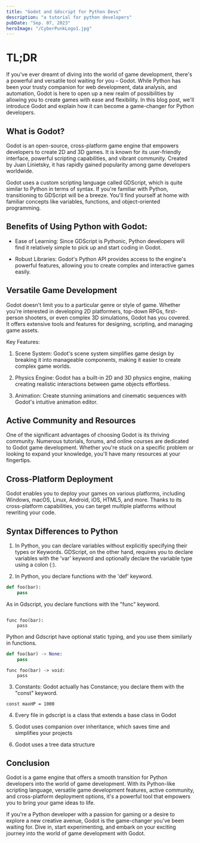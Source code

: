 ```yaml
---
title: "Godot and Gdscript for Python Devs"
description: "a tutorial for python developers"
pubDate: "Sep. 07, 2023"
heroImage: "/CyberPunkLogo1.jpg"
---
```


# TL;DR 

If you've ever dreamt of diving into the world of game development, there's a powerful and versatile tool waiting for you – Godot. While Python has been your trusty companion for web development, data analysis, and automation, Godot is here to open up a new realm of possibilities by allowing you to create games with ease and flexibility. In this blog post, we'll introduce Godot and explain how it can become a game-changer for Python developers.

## What is Godot?
Godot is an open-source, cross-platform game engine that empowers developers to create 2D and 3D games. It is known for its user-friendly interface, powerful scripting capabilities, and vibrant community. Created by Juan Linietsky, it has rapidly gained popularity among game developers worldwide.

Godot uses a custom scripting language called GDScript, which is quite similar to Python in terms of syntax. If you're familiar with Python, transitioning to GDScript will be a breeze. You'll find yourself at home with familiar concepts like variables, functions, and object-oriented programming.

## Benefits of Using Python with Godot:
* Ease of Learning: Since GDScript is Pythonic, Python developers will find it relatively simple to pick up and start coding in Godot.

* Robust Libraries: Godot's Python API provides access to the engine's powerful features, allowing you to create complex and interactive games easily.

## Versatile Game Development
Godot doesn't limit you to a particular genre or style of game. Whether you're interested in developing 2D platformers, top-down RPGs, first-person shooters, or even complex 3D simulations, Godot has you covered. It offers extensive tools and features for designing, scripting, and managing game assets.

Key Features:
1. Scene System: Godot's scene system simplifies game design by breaking it into manageable components, making it easier to create complex game worlds.

2. Physics Engine: Godot has a built-in 2D and 3D physics engine, making creating realistic interactions between game objects effortless.

3. Animation: Create stunning animations and cinematic sequences with Godot's intuitive animation editor.

## Active Community and Resources

One of the significant advantages of choosing Godot is its thriving community. Numerous tutorials, forums, and online courses are dedicated to Godot game development. Whether you're stuck on a specific problem or looking to expand your knowledge, you'll have many resources at your fingertips.

## Cross-Platform Deployment

Godot enables you to deploy your games on various platforms, including Windows, macOS, Linux, Android, iOS, HTML5, and more. Thanks to its cross-platform capabilities, you can target multiple platforms without rewriting your code.

## Syntax Differences to Python

1. In Python, you can declare variables without explicitly specifying their types or Keywords. 
GDScript, on the other hand, requires you to declare variables with the 'var' keyword and optionally declare the variable type using a colon (:).

2. In Python, you declare functions with the 'def' keyword.

```python
def foo(bar):
    pass
```
As in Gdscript, you declare functions with the "func" keyword.

```gdscript

func foo(bar):
    pass
```

Python and Gdscript have optional static typing, and you use them similarly in functions.

```python
def foo(bar) -> None:
    pass
```
```gdscript
func foo(bar) -> void:
    pass
```

3. Constants: Godot actually has Constance; you declare them with the "const" keyword.

```gdscript
const maxHP = 1000
```

4. Every file in gdscript is a class that extends a base class in Godot

5. Godot uses companion over inheritance, which saves time and simplifies your projects

6. Godot uses a tree data structure


## Conclusion

Godot is a game engine that offers a smooth transition for Python developers into the world of game development. With its Python-like scripting language, versatile game development features, active community, and cross-platform deployment options, it's a powerful tool that empowers you to bring your game ideas to life.

If you're a Python developer with a passion for gaming or a desire to explore a new creative avenue, Godot is the game-changer you've been waiting for. Dive in, start experimenting, and embark on your exciting journey into the world of game development with Godot.



